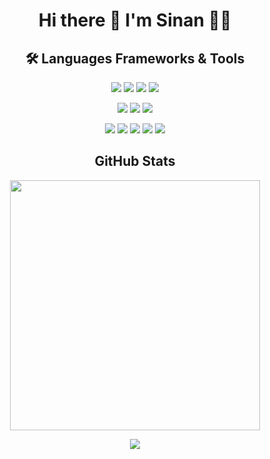 <h1 align='center'>
  Hi there 👋 I'm Sinan 👨‍💻
</h1>

<h2 align='center'>
 🛠️ Languages Frameworks & Tools
</h2>

<p align='center'>
  <img src='https://img.shields.io/badge/Java-ED8B00?style=flat-quare&logo=java&logoColor=white'>
  <img src='https://img.shields.io/badge/Spring_Boot-6DB33F?style=flat-quare&logo=spring-boot&logoColor=white'>
  <img src='https://img.shields.io/badge/C%23-239120?style=flat-quare&logo=c-sharp&logoColor=white'>
  <img src='https://img.shields.io/badge/.NET-5C2D91?style=flat-quare&logo=.net&logoColor=white'>
</p>

<p align='center'>
  <img src='https://img.shields.io/badge/JavaScript-323330?style=flat-quare&logo=javascript&logoColor=F7DF1E'>
  <img src='https://img.shields.io/badge/TypeScript-007ACC?style=flat-quare&logo=typescript&logoColor=white'>
  <img src='https://img.shields.io/badge/Angular-DD0031?style=flat-quare&logo=angular&logoColor=white'>
</p>

<p align='center'>
  <img src='https://img.shields.io/badge/npm-CB3837?style=flat-quare&logo=npm&logoColor=white'>
  <img src='https://img.shields.io/badge/Docker-2CA5E0?style=flat-quare&logo=docker&logoColor=white'>
  <img src='https://img.shields.io/badge/Elastic_Search-005571?style=flat-quare&logo=elasticsearch&logoColor=white'>
  <img src='https://img.shields.io/badge/GIT-E44C30?style=flat-quare&logo=git&logoColor=white'>
  <img src='https://img.shields.io/badge/PLSQL-F80000?style=flat-quare&logo=oracle&logoColor=black'>
</p>


<h2 align='center'>
  GitHub Stats
</h2>

<p align='center'>
  <a href="#"><img src="https://github-readme-stats.vercel.app/api?username=snankara&show_icons=true&theme=tokyonight" width=400></a>
</p>

<p align='center'>
  <a href="#"><img src="https://github-profile-summary-cards.vercel.app/api/cards/profile-details?username=snankara&theme=tokyonight"></a>
</p>



